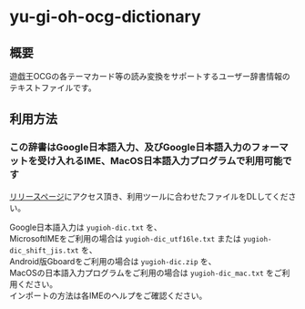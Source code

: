 # yu-gi-oh-ocg-dictionary

## 概要

遊戯王OCGの各テーマカード等の読み変換をサポートするユーザー辞書情報のテキストファイルです。

## 利用方法

### この辞書はGoogle日本語入力、及びGoogle日本語入力のフォーマットを受け入れるIME、MacOS日本語入力プログラムで利用可能です

[リリースページ](https://github.com/Lhaplus-K/yu-gi-oh-ocg-dictionary/releases)にアクセス頂き、利用ツールに合わせたファイルをDLしてください。

Google日本語入力は `yugioh-dic.txt` を、  
MicrosoftIMEをご利用の場合は `yugioh-dic_utf16le.txt` または `yugioh-dic_shift_jis.txt` を、  
Android版Gboardをご利用の場合は `yugioh-dic.zip` を、  
MacOSの日本語入力プログラムをご利用の場合は `yugioh-dic_mac.txt` をご利用ください。  
インポートの方法は各IMEのヘルプをご確認ください。
